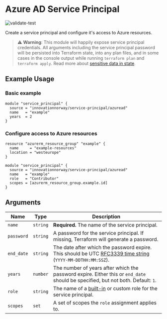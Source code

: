 # Azure AD Service Principal

![validate-test](https://github.com/innovationnorway/terraform-azuread-service-principal/workflows/validate-test/badge.svg)

Create a service principal and configure it's access to Azure resources.

> ⚠️ **Warning**: This module will happily expose service principal credentials. All arguments including the service principal password will be persisted into Terraform state, into any plan files, and in some cases in the console output while running `terraform plan` and `terraform apply`. Read more about [sensitive data in state](https://www.terraform.io/docs/state/sensitive-data.html).

## Example Usage

### Basic example

```hcl
module "service_principal" {
  source = "innovationnorway/service-principal/azuread"
  name   = "example"
  years  = 2
}
```

### Configure access to Azure resources

```hcl
resource "azurerm_resource_group" "example" {
  name     = "example-resources"
  location = "westeurope"
}

module "service_principal" {
  source = "innovationnorway/service-principal/azuread"
  name   = "example"
  role   = "Contributor"
  scopes = [azurerm_resource_group.example.id]
}
```

## Arguments

| Name | Type | Description |
| --- | --- | --- |
| `name` | `string` | **Required.** The name of the service principal. |
| `password` | `string` | A password for the service principal. If missing, Terraform will generate a password. |
| `end_date` | `string` | The date after which the password expire. This should be UTC [RFC3339 time string](https://tools.ietf.org/html/rfc3339#section-5.8) (`YYYY-MM-DDTHH:MM:SSZ`). |
| `years` | `number` | The number of years after which the password expire. Either this or `end_date` should be specified, but not both. Default: `1`. |
| `role` | `string` | The name of a [built-in](https://docs.microsoft.com/en-us/azure/role-based-access-control/built-in-roles) or custom role for the service principal. |
| `scopes` | `set` | A set of scopes the `role` assignment applies to. |
